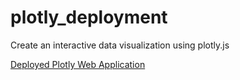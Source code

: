 # plotly_deployment
Create an interactive data visualization using plotly.js

[Deployed Plotly Web Application](https://jmueller187.github.io/plotly_deployment/)
